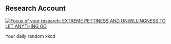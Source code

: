 ## Research Account
[![Focus of your research: EXTREME PETTINESS AND UNWILLINGNESS TO LET ANYTHING GO](https://imgs.xkcd.com/comics/research_account.png)](https://xkcd.com/2894/ "Focus of your research: EXTREME PETTINESS AND UNWILLINGNESS TO LET ANYTHING GO")

Your daily random xkcd

